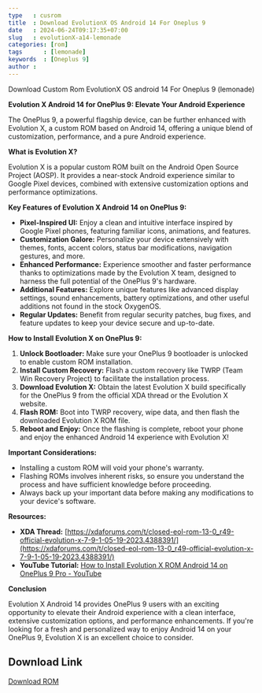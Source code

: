 ```yaml
---
type   : cusrom
title  : Download EvolutionX OS Android 14 For Oneplus 9 
date   : 2024-06-24T09:17:35+07:00
slug   : evolutionX-a14-lemonade
categories: [rom]
tags      : [lemonade]
keywords  : [Oneplus 9]
author :
---
```


Download Custom Rom EvolutionX OS android 14 For Oneplus 9 (lemonade)

**Evolution X Android 14 for OnePlus 9: Elevate Your Android Experience**

The OnePlus 9, a powerful flagship device, can be further enhanced with Evolution X, a custom ROM based on Android 14, offering a unique blend of customization, performance, and a pure Android experience.

**What is Evolution X?**

Evolution X is a popular custom ROM built on the Android Open Source Project (AOSP). It provides a near-stock Android experience similar to Google Pixel devices, combined with extensive customization options and performance optimizations.

**Key Features of Evolution X Android 14 on OnePlus 9:**

* **Pixel-Inspired UI:** Enjoy a clean and intuitive interface inspired by Google Pixel phones, featuring familiar icons, animations, and features.
* **Customization Galore:**  Personalize your device extensively with themes, fonts, accent colors, status bar modifications, navigation gestures, and more.
* **Enhanced Performance:** Experience smoother and faster performance thanks to optimizations made by the Evolution X team, designed to harness the full potential of the OnePlus 9's hardware.
* **Additional Features:** Explore unique features like advanced display settings, sound enhancements, battery optimizations, and other useful additions not found in the stock OxygenOS.
* **Regular Updates:** Benefit from regular security patches, bug fixes, and feature updates to keep your device secure and up-to-date.

**How to Install Evolution X on OnePlus 9:**

1. **Unlock Bootloader:** Make sure your OnePlus 9 bootloader is unlocked to enable custom ROM installation.
2. **Install Custom Recovery:** Flash a custom recovery like TWRP (Team Win Recovery Project) to facilitate the installation process.
3. **Download Evolution X:** Obtain the latest Evolution X build specifically for the OnePlus 9 from the official XDA thread or the Evolution X website.
4. **Flash ROM:** Boot into TWRP recovery, wipe data, and then flash the downloaded Evolution X ROM file.
5. **Reboot and Enjoy:** Once the flashing is complete, reboot your phone and enjoy the enhanced Android 14 experience with Evolution X!

**Important Considerations:**

* Installing a custom ROM will void your phone's warranty.
* Flashing ROMs involves inherent risks, so ensure you understand the process and have sufficient knowledge before proceeding.
* Always back up your important data before making any modifications to your device's software.

**Resources:**

* **XDA Thread:** [https://xdaforums.com/t/closed-eol-rom-13-0_r49-official-evolution-x-7-9-1-05-19-2023.4388391/](https://xdaforums.com/t/closed-eol-rom-13-0_r49-official-evolution-x-7-9-1-05-19-2023.4388391/)
* **YouTube Tutorial:** [How to Install Evolution X ROM Android 14 on OnePlus 9 Pro - YouTube](https://www.youtube.com/watch?v=GaCUVex448g)

**Conclusion**

Evolution X Android 14 provides OnePlus 9 users with an exciting opportunity to elevate their Android experience with a clean interface, extensive customization options, and performance enhancements. If you're looking for a fresh and personalized way to enjoy Android 14 on your OnePlus 9, Evolution X is an excellent choice to consider.


## Download Link
[Download ROM](https://sourceforge.net/projects/evolution-x/files/lemonade/14/)
